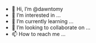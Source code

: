 - 👋 Hi, I’m @dawntomy
- 👀 I’m interested in ...
- 🌱 I’m currently learning ...
- 💞️ I’m looking to collaborate on ...
- 📫 How to reach me ...

<!---
dawntomy/dawntomy is a ✨ special ✨ repository because its `README.md` (this file) appears on your GitHub profile.
You can click the Preview link to take a look at your changes.
--->
